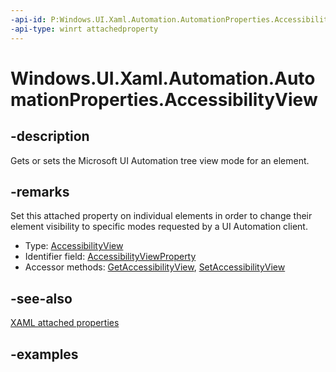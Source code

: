 ```yaml
---
-api-id: P:Windows.UI.Xaml.Automation.AutomationProperties.AccessibilityView
-api-type: winrt attachedproperty
---
```


# Windows.UI.Xaml.Automation.AutomationProperties.AccessibilityView

<!--
see GetAccessibilityView, and SetAccessibilityView
-->


## -description

Gets or sets the Microsoft UI Automation tree view mode for an element.

## -remarks

Set this attached property on individual elements in order to change their element visibility to specific modes requested by a UI Automation client.

- Type: [AccessibilityView](../windows.ui.xaml.automation.peers/accessibilityview.md)
- Identifier field: [AccessibilityViewProperty](automationproperties_accessibilityviewproperty.md)
- Accessor methods: [GetAccessibilityView](automationproperties_getaccessibilityview.md), [SetAccessibilityView](automationproperties_setaccessibilityview.md)

## -see-also

[XAML attached properties](/windows/uwp/xaml-platform/attached-properties-overview)

## -examples


